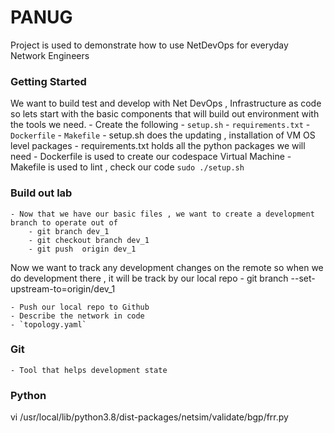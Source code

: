 # PANUG 
Project is used to demonstrate how to use NetDevOps for everyday Network Engineers 

### Getting Started 
We want to build test and develop with Net DevOps , Infrastructure as code so lets start with the basic components 
that will build out environment with the tools we need. 
    - Create the following 
        - `setup.sh`
        - `requirements.txt`
        - `Dockerfile`
        - `Makefile`
    - setup.sh does the updating , installation of VM OS level packages 
    - requirements.txt holds all the python packages we will need 
    - Dockerfile is used to create our codespace Virtual Machine
    - Makefile is used to lint , check our code 
    ```sudo ./setup.sh```

### Build out lab
    - Now that we have our basic files , we want to create a development branch to operate out of 
        - git branch dev_1   
        - git checkout branch dev_1   
        - git push  origin dev_1
Now we want to track any development changes on the remote so when we do development there , it will be track by our local repo 
    - git branch --set-upstream-to=origin/dev_1

    - Push our local repo to Github 
    - Describe the network in code 
    - `topology.yaml`

### Git 
    - Tool that helps development state 

### Python 

vi /usr/local/lib/python3.8/dist-packages/netsim/validate/bgp/frr.py
